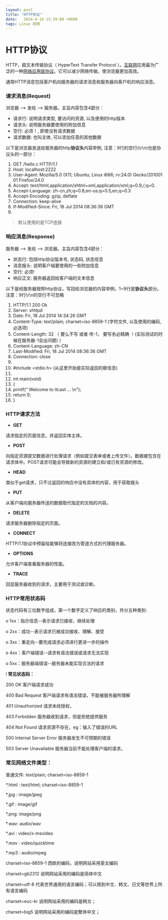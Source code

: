 ```yaml
---
layout: post
title: "HTTP协议" 
date:   2024-4-14 15:39:08 +0800
tags: Linux 网络
---
```


# HTTP协议

HTTP，超文本传输协议（ HyperText Transfer Protocol ）。[互联网](https://baike.baidu.com/item/互联网)应用最为广泛的一种[网络应用层协议](https://baike.baidu.com/item/网络协议)。它可以减少网络传输，使浏览器更加高效。

​    通常HTTP消息包括客户机向服务器的请求消息和服务器向客户机的响应消息。

### 请求消息(Request) 

浏览器 —> 发给 —> 服务器。主旨内容包含4部分：

+ 请求行: 说明请求类型, 要访问的资源, 以及使用的http版本
+ 请求头: 说明服务器要使用的附加信息
+ 空行: 必须！, 即使没有请求数据
+ 请求数据: 也叫主体, 可以添加任意的其他数据

以下是浏览器发送给服务器的http**协议头**内容举例, 注意：9行的空行(\r\n)也是协议头的一部分：

1. GET  /hello.c  HTTP/1.1
2. Host: localhost:2222
3. User-Agent: Mozilla/5.0 (X11; Ubuntu; Linux i686; rv:24.0) Gecko/201001  01 Firefox/24.0
4. Accept: text/html,application/xhtml+xml,application/xml;q=0.9,*/*;q=0.
5. Accept-Language: zh-cn,zh;q=0.8,en-us;q=0.5,en;q=0.3
6.  Accept-Encoding: gzip, deflate
7. Connection: keep-alive
8. If-Modified-Since: Fri, 18 Jul 2014 08:36:36 GMT
9. 

> 默认使用的是TCP连接

### 响应消息(Response)

服务器 —> 发给 —> 浏览器。主旨内容包含4部分：

+ 状态行: 包括http协议版本号, 状态码, 状态信息
+ 消息报头: 说明客户端要使用的一些附加信息
+ 空行: 必须!
+ 响应正文: 服务器返回给客户端的文本信息

以下是经服务器按照http协议，写回给浏览器的内容举例，1~9行是**协议头**部分。注意：9行\r\n的空行不可忽略

1. HTTP/1.1  200  Ok
2. Server: xhttpd
3. Date: Fri, 18 Jul 2014 14:34:26 GMT
4. Content-Type: text/plain; charset=iso-8859-1 (字符文件, 以及使用的编码, 必选项)
5. Content-Length: 32 （ 要么不写 或者 传-1， 要写务必精确 ！(实际测试的时候在服务器-1会出问题) ）
6. Content-Language: zh-CN
7. Last-Modified: Fri, 18 Jul 2014 08:36:36 GMT
8. Connection: close
9. 
10. #include <stdio.h>    (从这里开始是实际返回的额信息)
11. 
12. int main(void)
13. {  
14. printf(“ Welcome to itcast ... \n");
15. return 0;
16. }

### HTTP请求方法

+ **GET**   

请求指定的页面信息，并返回实体主体。

+ **POST**  

向指定资源提交数据进行处理请求（例如提交表单或者上传文件）。数据被包含在请求体中。POST请求可能会导致新的资源的建立和/或已有资源的修改。

+  **HEAD**  

类似于get请求，只不过返回的响应中没有具体的内容，用于获取报头

+ **PUT**   

从客户端向服务器传送的数据取代指定的文档的内容。

+ **DELETE**   

请求服务器删除指定的页面。

+ **CONNECT**  

HTTP/1.1协议中预留给能够将连接改为管道方式的代理服务器。

+ **OPTIONS**     

允许客户端查看服务器的性能。

+ **TRACE**   

回显服务器收到的请求，主要用于测试或诊断。

### HTTP常用状态码

状态代码有三位数字组成，第一个数字定义了响应的类别，共分五种类别:

o  1xx：指示信息--表示请求已接收，继续处理

o  2xx：成功--表示请求已被成功接收、理解、接受

o  3xx：重定向--要完成请求必须进行更进一步的操作

o  4xx：客户端错误--请求有语法错误或请求无法实现

o  5xx：服务器端错误--服务器未能实现合法的请求

l **常见状态码：**

200 OK        客户端请求成功

400 Bad Request    客户端请求有语法错误，不能被服务器所理解

401 Unauthorized   请求未经授权，

403 Forbidden     服务器收到请求，但是拒绝提供服务

404 Not Found     请求资源不存在，eg：输入了错误的URL

500 Internal Server Error   服务器发生不可预期的错误

503 Server Unavailable   服务器当前不能处理客户端的请求。

### 常见网络文件类型：

普通文件: text/plain; charset=iso-8859-1

*.html : text/html; charset=iso-8859-1

*.jpg : image/jpeg 

*.gif : image/gif 

*.png: image/png 

*.wav: audio/wav

*.avi : video/x-msvideo

*.mov   : video/quicktime

*.mp3   : audio/mpeg

charset=iso-8859-1      西欧的编码，说明网站采用英文编码

charset=gb2312      说明网站采用的编码是简体中文

charset=utf-8         代表世界通用的语言编码；可以用到中文、韩文、日文等世界上所有语言编码

charset=euc-kr    说明网站采用的编码是韩文；

charset=big5     说明网站采用的编码是繁体中文；



